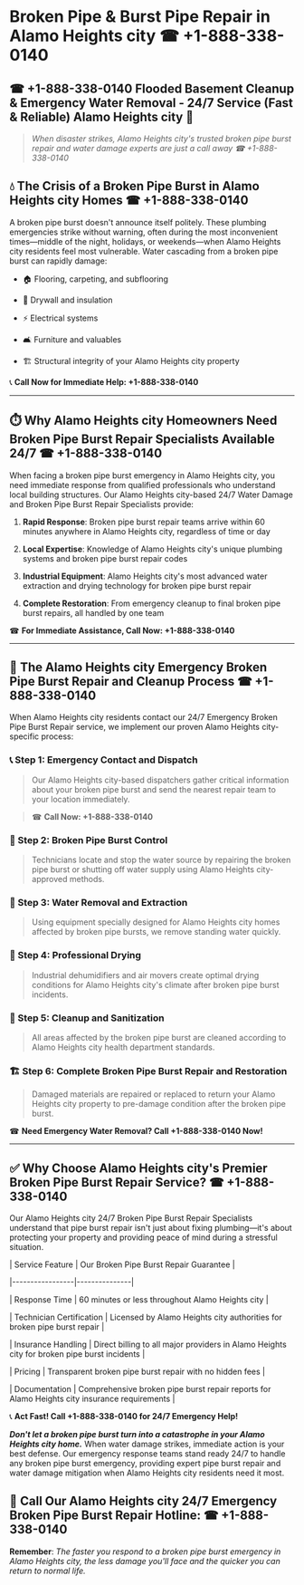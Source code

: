 # Broken Pipe & Burst Pipe Repair in Alamo Heights city ☎ +1-888-338-0140  
## ☎ +1-888-338-0140 Flooded Basement Cleanup & Emergency Water Removal - 24/7 Service (Fast & Reliable) Alamo Heights city 🚨  

> *When disaster strikes, Alamo Heights city's trusted broken pipe burst repair and water damage experts are just a call away ☎ +1-888-338-0140*  

## 💧 The Crisis of a Broken Pipe Burst in Alamo Heights city Homes ☎ +1-888-338-0140  

A broken pipe burst doesn't announce itself politely. These plumbing emergencies strike without warning, often during the most inconvenient times—middle of the night, holidays, or weekends—when Alamo Heights city residents feel most vulnerable. Water cascading from a broken pipe burst can rapidly damage:  

* 🏠 Flooring, carpeting, and subflooring  
* 🧱 Drywall and insulation  
* ⚡ Electrical systems  
* 🛋️ Furniture and valuables  
* 🏗️ Structural integrity of your Alamo Heights city property  

📞 **Call Now for Immediate Help: +1-888-338-0140**  

---  

## ⏱️ Why Alamo Heights city Homeowners Need Broken Pipe Burst Repair Specialists Available 24/7 ☎ +1-888-338-0140  

When facing a broken pipe burst emergency in Alamo Heights city, you need immediate response from qualified professionals who understand local building structures. Our Alamo Heights city-based 24/7 Water Damage and Broken Pipe Burst Repair Specialists provide:  

1. **Rapid Response**: Broken pipe burst repair teams arrive within 60 minutes anywhere in Alamo Heights city, regardless of time or day  
2. **Local Expertise**: Knowledge of Alamo Heights city's unique plumbing systems and broken pipe burst repair codes  
3. **Industrial Equipment**: Alamo Heights city's most advanced water extraction and drying technology for broken pipe burst repair  
4. **Complete Restoration**: From emergency cleanup to final broken pipe burst repairs, all handled by one team  

☎ **For Immediate Assistance, Call Now: +1-888-338-0140**  

---  

## 🔧 The Alamo Heights city Emergency Broken Pipe Burst Repair and Cleanup Process ☎ +1-888-338-0140  

When Alamo Heights city residents contact our 24/7 Emergency Broken Pipe Burst Repair service, we implement our proven Alamo Heights city-specific process:  

### 📞 Step 1: Emergency Contact and Dispatch  
> Our Alamo Heights city-based dispatchers gather critical information about your broken pipe burst and send the nearest repair team to your location immediately.  
> ☎ **Call Now: +1-888-338-0140**  

### 🚿 Step 2: Broken Pipe Burst Control  
> Technicians locate and stop the water source by repairing the broken pipe burst or shutting off water supply using Alamo Heights city-approved methods.  

### 🌊 Step 3: Water Removal and Extraction  
> Using equipment specially designed for Alamo Heights city homes affected by broken pipe bursts, we remove standing water quickly.  

### 💨 Step 4: Professional Drying  
> Industrial dehumidifiers and air movers create optimal drying conditions for Alamo Heights city's climate after broken pipe burst incidents.  

### 🧼 Step 5: Cleanup and Sanitization  
> All areas affected by the broken pipe burst are cleaned according to Alamo Heights city health department standards.  

### 🏗️ Step 6: Complete Broken Pipe Burst Repair and Restoration  
> Damaged materials are repaired or replaced to return your Alamo Heights city property to pre-damage condition after the broken pipe burst.  

☎ **Need Emergency Water Removal? Call +1-888-338-0140 Now!**  

---  

## ✅ Why Choose Alamo Heights city's Premier Broken Pipe Burst Repair Service? ☎ +1-888-338-0140  

Our Alamo Heights city 24/7 Broken Pipe Burst Repair Specialists understand that pipe burst repair isn't just about fixing plumbing—it's about protecting your property and providing peace of mind during a stressful situation.  

| Service Feature | Our Broken Pipe Burst Repair Guarantee |  
|-----------------|---------------|  
| Response Time | 60 minutes or less throughout Alamo Heights city |  
| Technician Certification | Licensed by Alamo Heights city authorities for broken pipe burst repair |  
| Insurance Handling | Direct billing to all major providers in Alamo Heights city for broken pipe burst incidents |  
| Pricing | Transparent broken pipe burst repair with no hidden fees |  
| Documentation | Comprehensive broken pipe burst repair reports for Alamo Heights city insurance requirements |  

📞 **Act Fast! Call +1-888-338-0140 for 24/7 Emergency Help!**  

***Don't let a broken pipe burst turn into a catastrophe in your Alamo Heights city home.*** When water damage strikes, immediate action is your best defense. Our emergency response teams stand ready 24/7 to handle any broken pipe burst emergency, providing expert pipe burst repair and water damage mitigation when Alamo Heights city residents need it most.  

## 📱 Call Our Alamo Heights city 24/7 Emergency Broken Pipe Burst Repair Hotline: ☎ +1-888-338-0140  

**Remember**: *The faster you respond to a broken pipe burst emergency in Alamo Heights city, the less damage you'll face and the quicker you can return to normal life.*